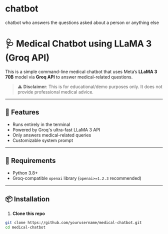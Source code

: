 # chatbot
chatbot who answers the questions asked about a person or anything else

# 🩺 Medical Chatbot using LLaMA 3 (Groq API)

This is a simple command-line medical chatbot that uses Meta’s **LLaMA 3 70B** model via **Groq API** to answer medical-related questions.

> ⚠️ **Disclaimer**: This is for educational/demo purposes only. It does not provide professional medical advice.

---

## 🚀 Features

- Runs entirely in the terminal
- Powered by Groq's ultra-fast LLaMA 3 API
- Only answers medical-related queries
- Customizable system prompt

---

## 🧠 Requirements

- Python 3.8+
- Groq-compatible `openai` library (`openai>=1.2.3` recommended)

---

## 📦 Installation

1. **Clone this repo**

```bash
git clone https://github.com/yourusername/medical-chatbot.git
cd medical-chatbot
